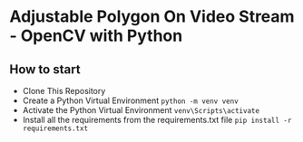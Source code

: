 # Adjustable Polygon On Video Stream - OpenCV with Python

## How to start
* Clone This Repository
* Create a Python Virtual Environment `python -m venv venv`
* Activate the Python Virtual Environment `venv\Scripts\activate`
* Install all the requirements from the requirements.txt file `pip install -r requirements.txt`
